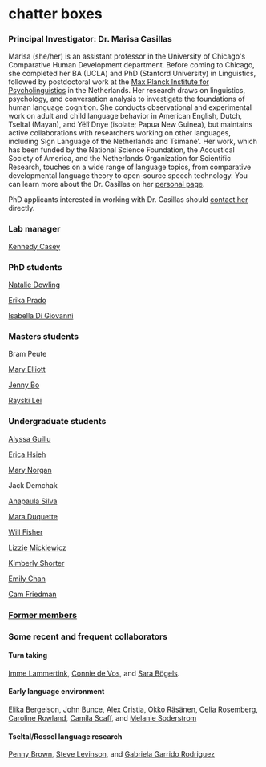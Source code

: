 # chatter boxes

### Principal Investigator: Dr. Marisa Casillas
Marisa (she/her) is an assistant professor in the University of Chicago's Comparative Human Development department. Before coming to Chicago, she completed her BA (UCLA) and PhD (Stanford University) in Linguistics, followed by postdoctoral work at the [Max Planck Institute for Psycholinguistics](https://www.mpi.nl/) in the Netherlands. Her research draws on linguistics, psychology, and conversation analysis to investigate the foundations of human language cognition. She conducts observational and experimental work on adult and child language behavior in American English, Dutch, Tseltal (Mayan), and Yélî Dnye (isolate; Papua New Guinea), but maintains active collaborations with researchers working on other languages, including Sign Language of the Netherlands and Tsimane'. Her work, which has been funded by the National Science Foundation, the Acoustical Society of America, and the Netherlands Organization for Scientific Research, touches on a wide range of language topics, from comparative developmental language theory to open-source speech technology. You can learn more about the Dr. Casillas on her [personal page](/bios/marisa-aboutme/).

PhD applicants interested in working with Dr. Casillas should [contact her](/contact/) directly.

### Lab manager

[Kennedy Casey](/bios/kennedy-aboutme/)

### PhD students

[Natalie Dowling](https://voices.uchicago.edu/ndowling/)

[Erika Prado](/bios/erika-aboutme/)

[Isabella Di Giovanni](/bios/isabella-aboutme/)

### Masters students

Bram Peute

[Mary Elliott](/bios/marye-aboutme/)

[Jenny Bo](/bios/jenny-aboutme/)

[Rayski Lei](/bios/rayski-aboutme/)

### Undergraduate students

[Alyssa Guillu](/bios/alyssa-aboutme/)

[Erica Hsieh](/bios/erica-aboutme/)

[Mary Norgan](/bios/maryn-aboutme/)

Jack Demchak

[Anapaula Silva](/bios/anapaula-aboutme/)

[Mara Duquette](/bios/mara-aboutme/)

[Will Fisher](/bios/will-aboutme/)

[Lizzie Mickiewicz](/bios/lizzie-aboutme/)

[Kimberly Shorter](/bios/kimberly-aboutme/)

[Emily Chan](/bios/emily-aboutme/)

[Cam Friedman](/bios/cam-aboutme/)

### [Former members](/former-members/)

### Some recent and frequent collaborators

#### Turn taking

[Imme Lammertink](https://sites.google.com/site/immelammertink/home), [Connie de Vos](https://research.tilburguniversity.edu/en/persons/connie-de-vos), and [Sara Bögels](https://research.tilburguniversity.edu/en/persons/sara-b%C3%B6gels).

#### Early language environment

[Elika Bergelson](https://bergelsonlab.com/bergelson-personal-page.html), [John Bunce](https://www.researchgate.net/profile/John_Bunce), [Alex Cristia](https://sites.google.com/site/acrsta/), [Okko Räsänen](https://www.tuni.fi/en/okko-rasanen), [Celia Rosemberg](http://www.ciipme-conicet.gov.ar/wordpress/rosemberg-celia-renata/), [Caroline Rowland](https://www.mpi.nl/people/rowland-caroline), [Camila Scaff](https://camilascaff.com/), and [Melanie Soderstrom](https://home.cc.umanitoba.ca/~soderstr/)

#### Tseltal/Rossel language research

[Penny Brown](https://www.mpi.nl/people/brown-penelope), [Steve Levinson](https://www.mpi.nl/people/levinson-stephen), and [Gabriela Garrido Rodriguez](https://www.researchgate.net/profile/Gabriela_Garrido_Rodriguez)